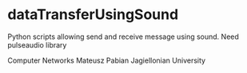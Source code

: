 # dataTransferUsingSound
Python scripts allowing send and receive message using sound.
Need pulseaudio library

Computer Networks
Mateusz Pabian Jagiellonian University
